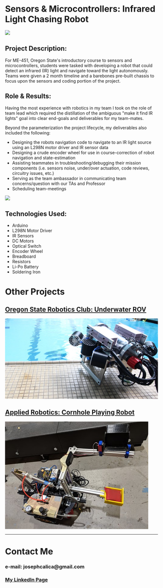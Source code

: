# Sensors & Microcontrollers: Infrared Light Chasing Robot

<img src="images/Bot_Final.jpg?raw=true"/>

## __Project Description__: 

For ME-451, Oregon State's introductory course to sensors and microcontrollers, students were tasked with developing a robot that could detect an infrared (IR) light and navigate toward the light autonomously. Teams were given a 2 month timeline and a barebones pre-built chassis to focus upon the sensors and coding portion of the project. 

## __Role & Results__:

Having the most experience with robotics in my team I took on the role of team lead which required the distillation of the ambiguous "make it find IR lights" goal into clear end-goals and deliverables for my team-mates.

Beyond the parameterization the project lifecycle, my deliverables also included the following:

* Designing the robots navigation code to navigate to an IR light source using an L298N motor driver and IR sensor data
* Designing a crude encoder wheel for use in course-correction of robot navigation and state-estimation
* Assisting teammates in troubleshooting/debugging their mission components (i.e. sensors noise, under/over actuation, code reviews, circuitry issues, etc.)
* Serving as the team ambassador in communicating team concerns/question with our TAs and Professor
* Scheduling team-meetings

<img src="images/Hunting.gif?raw=true"/>



## __Technologies Used__:
* Arduino
* L298N Motor Driver
* IR Sensors
* DC Motors
* Optical Switch
* Encoder Wheel
* Breadboard
* Resistors
* Li-Po Battery
* Soldering Iron

# Other Projects

## [Oregon State Robotics Club: Underwater ROV](/OSURC)
[![Oregon State Robotics Club: Underwater ROV](images/ROV.jpg?raw=true)](josephcalica.github.io/OSURC "Oregon State Robotics Club: Underwater ROV")

## [Applied Robotics: Cornhole Playing Robot](/ROB421)
[![Applied Robotics: Cornhole Playing Robot](images/Everything.jpg?raw=true)](josephcalica.github.io/ROB421 "Applied Robotics: Cornhole Playing Robot")

---
# Contact Me

### __e-mail: josephcalica@gmail.com__
### [My LinkedIn Page](https://www.linkedin.com/in/joseph-calica/)
